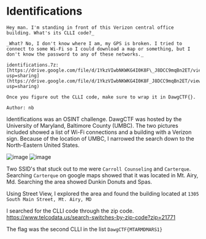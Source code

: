 # Identifications

```
Hey man. I'm standing in front of this Verizon central office building. What's its CLLI code?_

_What? No, I don't know where I am, my GPS is broken. I tried to connect to some Wi-Fi so I could download a map or something, but I don't know the password to any of these networks._

identifications.7z: [https://drive.google.com/file/d/1YkzVIwbNKWKG4I0K8F\_J8DCC9mqBn2ET/view?usp=sharing](https://drive.google.com/file/d/1YkzVIwbNKWKG4I0K8F_J8DCC9mqBn2ET/view?usp=sharing)

Once you figure out the CLLI code, make sure to wrap it in DawgCTF{}.

Author: nb
```

Identifications was an OSINT challenge. DawgCTF was hosted by the University of Maryland, Baltimore County (UMBC). The two pictures included showed a list of Wi-Fi connections and a building with a Verizon sign. Because of the location of UMBC, I narrowed the search down to the North-Eastern United States.

![image](identifications_1.jpg)
![image](identifications_2.jpg)


Two SSID's that stuck out to me were `Carroll Counseling` and `Carterque`.
Searching `Carterque` on google maps showed that it was located in Mt. Airy, Md. Searching the area showed Dunkin Donuts and Spas. 

Using Street View, I explored the area and found the building located at `1305 South Main Street, Mt. Airy, MD`

I searched for the CLLI code through the zip code. 
https://www.telcodata.us/search-switches-by-zip-code?zip=21771

The flag was the second CLLI in the list
`DawgCTF{MTARMDMARS1}`
